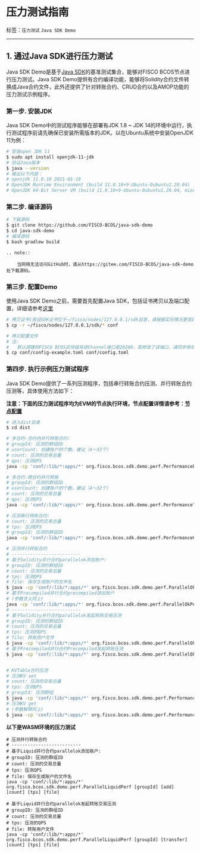 # 压力测试指南

标签：``压力测试`` ``Java SDK Demo``

----

## 1. 通过Java SDK进行压力测试

Java SDK Demo是基于[Java SDK](./sdk/java_sdk/index.md)的基准测试集合，能够对FISCO BCOS节点进行压力测试。Java SDK Demo提供有合约编译功能，能够将Solidity合约文件转换成Java合约文件，此外还提供了针对转账合约、CRUD合约以及AMOP功能的压力测试示例程序。

### 第一步. 安装JDK

Java SDK Demo中的测试程序能够在部署有JDK 1.8 ~ JDK 14的环境中运行，执行测试程序前请先确保已安装所需版本的JDK。以在Ubuntu系统中安装OpenJDK 11为例：

  ```bash
# 安装open JDK 11
$ sudo apt install openjdk-11-jdk
# 验证Java版本
$ java --version
# 输出以下内容：
# openjdk 11.0.10 2021-01-19
# OpenJDK Runtime Environment (build 11.0.10+9-Ubuntu-0ubuntu1.20.04)
# OpenJDK 64-Bit Server VM (build 11.0.10+9-Ubuntu-0ubuntu1.20.04, mixed mode, sharing)
  ```

### 第二步. 编译源码

  ```bash
# 下载源码
$ git clone https://github.com/FISCO-BCOS/java-sdk-demo
$ cd java-sdk-demo
# 编译源码
$ bash gradlew build 
  ```

  ```eval_rst
  .. note::

      当网络无法访问GitHub时，请从https://gitee.com/FISCO-BCOS/java-sdk-demo处下载源码。
  ```

### 第三步. 配置Demo

使用Java SDK Demo之前，需要首先配置Java SDK，包括证书拷贝以及端口配置，详细请参考[这里](./sdk/java_sdk/quick_start.md)

  ```bash
  # 拷贝证书(假设SDK证书位于~/fisco/nodes/127.0.0.1/sdk目录，请根据实际情况更改路径)
  $ cp -r ~/fisco/nodes/127.0.0.1/sdk/* conf

  # 拷贝配置文件
  # 注:
  #   默认搭建的FISCO BCOS区块链系统Channel端口是20200，若修改了该端口，请同步修改config.toml中的[network.peers]配置选项
  $ cp conf/config-example.toml conf/config.toml
  ```

### 第四步. 执行示例压力测试程序

Java SDK Demo提供了一系列压测程序，包括串行转账合约压测、并行转账合约压测等，具体使用方法如下：

**注意：下面的压力测试程序均为EVM的节点执行环境，节点配置详情请参考：[节点配置](../tutorial/air/config.md)**

  ```bash
# 进入dist目录
$ cd dist

# 多合约-合约内并行转账合约:
# groupId: 压测的群组ID
# userCount: 创建账户的个数，建议（4～32个）
# count: 压测的交易总量
# qps: 压测QPS
java -cp 'conf/:lib/*:apps/*' org.fisco.bcos.sdk.demo.perf.PerformanceDMC [groupId] [userCount] [count] [qps]

# 多合约-跨合约并行转账
# groupId: 压测的群组ID
# userCount: 创建账户的个数，建议（4～32个）
# count: 压测的交易总量
# qps: 压测QPS
java -cp 'conf/:lib/*:apps/*' org.fisco.bcos.sdk.demo.perf.PerformanceTransferDMC [groupId] [userCount] [count] [qps]

# 压测串行转账合约:
# count: 压测的交易总量
# tps: 压测QPS
# groupId: 压测的群组ID
java -cp 'conf/:lib/*:apps/*' org.fisco.bcos.sdk.demo.perf.PerformanceOk [count] [tps] [groupId]

# 压测并行转账合约
# --------------------------
# 基于Solidity并行合约parallelok添加账户:
# groupID: 压测的群组ID
# count: 压测的交易总量
# tps: 压测QPS
# file: 保存生成账户的文件名
$ java -cp 'conf/:lib/*:apps/*' org.fisco.bcos.sdk.demo.perf.ParallelOkPerf [parallelok] [groupID] [add] [count] [tps] [file]
# 基于Precompiled并行合约precompiled添加账户
# (参数含义同上)
java -cp 'conf/:lib/*:apps/*' org.fisco.bcos.sdk.demo.perf.ParallelOkPerf [precompiled] [groupID] [add] [count] [tps] [file]
# --------------------------
# 基于Solidity并行合约parallelok发起转账交易压测
# groupID: 压测的群组ID
# count: 压测的交易总量
# tps: 压测的QPS
# file: 转账用户文件
$ java -cp 'conf/:lib/*:apps/*' org.fisco.bcos.sdk.demo.perf.ParallelOkPerf [parallelok] [groupID] [transfer] [count] [tps] [file]
# 基于Precompiled并行合约Precompiled发起转账压测
$ java -cp 'conf/:lib/*:apps/*' org.fisco.bcos.sdk.demo.perf.ParallelOkPerf [precompiled] [groupID] [transfer] [count] [tps] [file]


# KVTable合约压测
# 压测KV set
# count: 压测的交易总量
# tps: 压测QPS
# groupId: 压测群组
$ java -cp 'conf/:lib/*:apps/*' org.fisco.bcos.sdk.demo.perf.PerformanceKVTable [set] [count] [tps] [groupId]
# 压测KV get
# (参数解释同上)
$ java -cp 'conf/:lib/*:apps/*' org.fisco.bcos.sdk.demo.perf.PerformanceKVTable [get] [count] [tps] [groupId]
  ```

**以下是WASM环境的压力测试**

```shell
# 压测并行转账合约
# --------------------------
# 基于Liquid并行合约parallelok添加账户:
# groupID: 压测的群组ID
# count: 压测的交易总量
# tps: 压测QPS
# file: 保存生成账户的文件名
java -cp 'conf/:lib/*:apps/*' org.fisco.bcos.sdk.demo.perf.ParallelLiquidPerf [groupId] [add] [count] [tps] [file]

# 基于Liquid并行合约parallelok发起转账交易压测
# groupID: 压测的群组ID
# count: 压测的交易总量
# tps: 压测的QPS
# file: 转账用户文件
java -cp 'conf/:lib/*:apps/*' org.fisco.bcos.sdk.demo.perf.ParallelLiquidPerf [groupId] [transfer] [count] [tps] [file]
```

